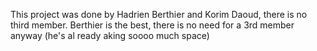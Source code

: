 This project was done by Hadrien Berthier and Korim Daoud, there is no third member. Berthier is the best, there is no need for a 3rd member anyway (he's al
ready aking soooo much space)
